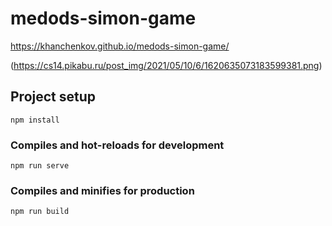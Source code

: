 # medods-simon-game

https://khanchenkov.github.io/medods-simon-game/

(https://cs14.pikabu.ru/post_img/2021/05/10/6/1620635073183599381.png)

## Project setup
```
npm install
```

### Compiles and hot-reloads for development
```
npm run serve
```

### Compiles and minifies for production
```
npm run build
```

